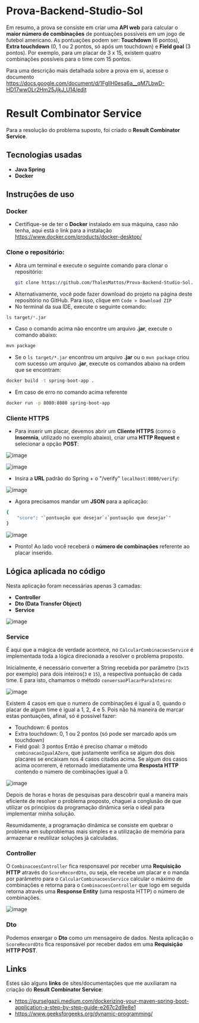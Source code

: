 # Prova-Backend-Studio-Sol

Em resumo, a prova se consiste em criar uma **API web** para calcular o **maior número de combinações** de pontuações possíveis em um jogo de futebol americano. As pontuações podem ser: **Touchdown** (6 pontos), **Extra touchdown** (0, 1 ou 2 pontos, só após um touchdown) e **Field goal** (3 pontos). Por exemplo, para um placar de 3 x 15, existem quatro combinações possíveis para o time com 15 pontos.

Para uma descrição mais detalhada sobre a prova em si, acesse o documento https://docs.google.com/document/d/1FgllH0esa6a__qM7LbwD-HD17wwOLr2Hm25JjkJ_U14/edit

# Result Combinator Service

Para a resolução do problema suposto, foi criado o **Result Combinator Service**.

## Tecnologias usadas

- **Java Spring**
- **Docker**

## Instruções de uso
### Docker
- Certifique-se de ter o **Docker** instalado em sua máquina, caso não tenha, aqui está o link para a instalação https://www.docker.com/products/docker-desktop/

### Clone o repositório:
- Abra um terminal e execute o seguinte comando para clonar o repositório:
	```bash
	git clone https://github.com/ThalesMattos/Prova-Backend-Studio-Sol.git
	```
- Alternativamente, você pode fazer download do projeto na página deste repositório no GitHub. Para isso, clique em `Code > Download ZIP`
- No terminal da sua IDE, execute o seguinte comando:
```bash
ls target/*.jar
```
- Caso o comando acima não encontre um arquivo **.jar**, execute o comando abaixo:
```bash
mvn package
```
- Se o `ls target/*.jar` encontrou um arquivo **.jar** ou o `mvn package` criou com sucesso um arquivo **.jar**, execute os comandos abaixo na ordem que se encontram:
```bash
docker build -t spring-boot-app .
```
- Em caso de erro no comando acima referente 
```bash
docker run -p 8080:8080 spring-boot-app
```

### Cliente HTTPS

- Para inserir um placar, devemos abrir um **Cliente HTTPS** (como o **Insomnia**, utilizado no exemplo abaixo), criar uma **HTTP Request** e selecionar a opção **POST**:

![image](https://github.com/ThalesMattos/Prova-Backend-Studio-Sol/assets/103903195/3c8eb5ee-1b2a-4eba-82c0-baf4f20c3588)

![image](https://github.com/ThalesMattos/Prova-Backend-Studio-Sol/assets/103903195/bb99cb7d-72cc-4aa5-a018-42bc91f5157d)

- Insira a **URL** padrão do Spring + o "/verify" `localhost:8080/verify`:

![image](https://github.com/ThalesMattos/Prova-Backend-Studio-Sol/assets/103903195/d1c899c3-eefb-413c-8179-7080935e803a)

- Agora precisamos mandar um **JSON** para a aplicação:
```bash
{ 
	"score": "`pontuação que desejar`x`pontuação que desejar`"
}
```
![image](https://github.com/ThalesMattos/Prova-Backend-Studio-Sol/assets/103903195/e47b587d-01a2-41d8-a2dd-220bcc8e1a0f)
- Pronto! Ao lado você receberá o **número de combinações** referente ao placar inserido.

## Lógica aplicada no código

Nesta aplicação foram necessárias apenas 3 camadas:
- **Controller**
- **Dto (Data Transfer Object)**
- **Service**

![image](https://github.com/ThalesMattos/Prova-Backend-Studio-Sol/assets/103903195/9375573a-f9ba-4db1-af98-8397353d2134)

### Service
É aqui que a mágica de verdade acontece, no `CalcularCombinacoesService` é implementada toda a lógica direcionada a resolver o problema proposto.

Inicialmente, é necessário converter a String recebida por parâmetro (`3x15` por exemplo) para dois inteiros(`3` e `15`), a respectiva pontuação de cada time. E para isto, chamamos o método `conversaoPlacarParaInteiro`:

![image](https://github.com/ThalesMattos/Prova-Backend-Studio-Sol/assets/103903195/e791482c-d256-4e99-87b7-b79ca299d51b)

Existem 4 casos em que o numero de combinações é igual a 0, quando o placar de algum time é igual a 1, 2, 4 e 5. Pois não há maneira de marcar estas pontuações, afinal, só é possível fazer:
- Touchdown: 6 pontos
- Extra touchdown: 0, 1 ou 2 pontos (só pode ser marcado após um touchdown)
- Field goal: 3 pontos
Então é preciso chamar o método `combinacaoIgualAZero`, que justamente verifica se algum dos dois placares se encaixam nos 4 casos citados acima. Se algum dos casos acima ocorrerem, é retornado imediatamente uma **Resposta HTTP** contendo o número de combinações igual a 0.

![image](https://github.com/ThalesMattos/Prova-Backend-Studio-Sol/assets/103903195/c990e04c-41c6-4e8a-995d-172bf94fe88c)



Depois de horas e horas de pesquisas para descobrir qual a maneira mais eficiente de resolver o problema proposto, chaguei a conglusão de que utilizar os princípios da programação dinâmica seria o ideal para implementar minha solução.

Resumidamente, a programação dinâmica se consiste em quebrar o problema em subproblemas mais simples e a utilização de memória para armazenar e reutilizar soluções já calculadas.

### Controller
O `CombinacoesController` fica responsavel por receber uma **Requisição HTTP** através do `ScoreRecordDto`, ou seja, ele recebe um placar e o manda por parâmetro para o `CalcularCombinacoesService` calcular o máximo de combinações e retorna para o `CombinacoesController` que logo em seguida retorna através uma **Response Entity** (uma resposta HTTP) o número de combinações.

![image](https://github.com/ThalesMattos/Prova-Backend-Studio-Sol/assets/103903195/fc43726e-32da-4f82-a4c1-386b08ba098a)

### Dto

Podemos enxergar o **Dto** como um mensageiro de dados. Nesta aplicação o `ScoreRecordDto` fica responsável por receber dados em uma **Requisição HTTP POST**.

## Links

Estes são alguns **links** de sites/documentações que me auxiliaram na criação do **Result Combinator Service**:

- https://gurselgazii.medium.com/dockerizing-your-maven-spring-boot-application-a-step-by-step-guide-e267c2d9e8e1
- https://www.geeksforgeeks.org/dynamic-programming/
